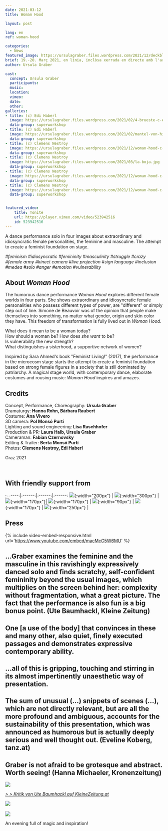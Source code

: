 ```yaml
---
date: 2021-03-12
title: Woman Hood

layout: post

lang: en
ref: woman-hood

categories:
  - News
featured_image: https://ursulagraber.files.wordpress.com/2021/12/deckblatt.jpg?w=500&fit=crop
brief: 19.-20. Març 2021, en línia, inclòsa xerrada en directe amb l'artista
author: Ursula Graber

cast:
  concept: Ursula Graber
  participants:
  music:
  location:
  vimeo:
  date:
  other:
galleries:
- title: (c) Edi Haberl
  image: https://ursulagraber.files.wordpress.com/2021/02/4-brueste-c-edi-haberl-7_1.jpg?w=1024&fit=crop
  data-group: superworkshop
- title: (c) Edi Haberl
  image: https://ursulagraber.files.wordpress.com/2021/02/mantel-von-hinten-c-edi-haberl-15_1.jpg?w=1024&fit=crop
  data-group: superworkshop
- title: (c) Clemens Nestroy
  image: https://ursulagraber.files.wordpress.com/2021/12/woman-hood-c-clemens-nestroy-10_small.jpg
  data-group: superworkshop
- title: (c) Clemens Nestroy
  image: https://ursulagraber.files.wordpress.com/2021/03/la-boja.jpg
  data-group: superworkshop
- title: (c) Clemens Nestroy
  image: https://ursulagraber.files.wordpress.com/2021/12/woman-hood-c-clemens-nestroy-7.jpg
  data-group: superworkshop
- title: (c) Clemens Nestroy
  image: https://ursulagraber.files.wordpress.com/2021/12/woman-hood-c-clemens-nestroy-18.jpg
  data-group: superworkshop


featured_video:
    title: Tonite
    url: https://player.vimeo.com/video/523942516
    id: 523942516
---
```


A dance performance solo in four images about extraordinary and idiosyncratic female personalities, the feminine and masculine. The attempt to create a feminist foundation on stage.   

*#feminism #idiosyncratic #femininity #masculinity #struggle #crazy #female army #kinect camera #live projection #sign language #inclusion #medea #solo #anger #emotion #vulnerability*


<!--plop-->
## About *Woman Hood*


The humorous dance performance *Woman Hood* explores different female worlds in four parts. She shows extraordinary and idiosyncratic female personalities who possess different types of power, are "different" or simply step out of line. Simone de Beauvoir was of the opinion that people make themselves into something, no matter what gender, origin and skin color they have. This freedom of transformation is fully lived out in *Woman Hood*.<br>

What does it mean to be a woman today?   
How should a woman be? How does *she want* to be?   
Is vulnerability the new strength?   
What distinguishes a sisterhood, a supportive network of women?

Inspired by Sara Ahmed's book "Feminist Living!" (2017), the performance in the microcosm stage starts the attempt to create a feminist foundation based on strong female figures in a society that is still dominated by patriarchy. A magical stage world, with contemporary dance, elaborate costumes and rousing music: *Woman Hood* inspires and amazes.


<!--plop-->

## Credits

Concept, Performance, Choreography: 	**Ursula Graber**  
Dramaturgy:	**Hanna Rohn, Bàrbara Raubert**   
Costume:	**Ana Vivero**  
3D camera: **Pol Monsó Purtí**   
Lighting and sound engineering:	**Lisa Raschhofer**   
Production & PR:	**Laura Halb, Ursula Graber**  
Cameraman: **Fabian Czernovsky**   
Editing & Trailer: **Berta Monsó Purtí**  
Photos: **Clemens Nestroy, Edi Haberl**   

Graz 2021

<br>

## With friendly support from  


:------:|:------:|:------:|:------:
![]({{site.url}}/images/logograz.png){:width="200px"} | ![]({{site.url}}/images/logobund.png){:width="300px"} | ![]({{site.url}}/images/bildrecht_sw1.png){:width="170px"}| ![]({{site.url}}/images/logodat.png){:width="170px"} | ![]({{site.url}}/images/logokristallwerk.png){:width="90px"} | ![]({{site.url}}/images/logolaut.png){:width="170px"} | ![]({{site.url}}/images/logo_ccter_sw2.png){:width="250px"} |


## Press


{% include video-embed-responsive.html url='https://www.youtube.com/embed/macMcG5W6MU' %}



## ...Graber examines the feminine and the masculine in this ravishingly expressively danced solo and finds scratchy, self-confident femininity beyond the usual images, which multiplies on the screen behind her: complexity without fragmentation, what a great picture. The fact that the performance is also fun is a big bonus point. (Ute Baumhackl, Kleine Zeitung)

## One [a use of the body] that convinces in these and many other, also quiet, finely executed passages and demonstrates expressive contemporary ability.

## ...all of this is gripping, touching and stirring in its almost impertinently unaesthetic way of presentation.   


## The sum of unusual (...) snippets of scenes (...), which are not directly relevant, but are all the more profound and ambiguous, accounts for the sustainability of this presentation, which was announced as humorous but is actually deeply serious and well thought out. (Eveline Koberg, tanz.at)


## Graber is not afraid to be grotesque and abstract. Worth seeing! (Hanna Michaeler, Kronenzeitung)




<div class="long-center-image">
	<a href="https://ursulagraber.files.wordpress.com/2021/06/1-kleine-zeitung_neu_schon.jpg" title="" class="js-smartPhoto" data-caption="" data-id="" data-group="">
		<img src="https://ursulagraber.files.wordpress.com/2021/06/1-kleine-zeitung_neu_schon.jpg"/>
	</a>
</div>

*[> > Kritik von Ute Baumhackl auf KleineZeitung.at](https://www.kleinezeitung.at/kultur/festspiele/5952977/Selbstbewusste-Weiblichkeit-die-kratzt-und-Spass-macht)*


<div class="long-center-image">
	 	<a href="https://www.tanz.at/index.php/kritiken/kritiken-2021/2443-ursula-graber-woman-hood" title="" data-caption="" data-id="" data-group="">
	 		<img src="https://ursulagraber.files.wordpress.com/2021/12/woman-hood-tanz.at-mit-hinweis2.png"/>
	 	</a>
	 </div>

<br>


   <div class="long-center-image">
   	<a href="https://ursulagraber.files.wordpress.com/2021/06/4-kronenzeitung-woman-hood.png" title="" class="js-smartPhoto" data-caption="" data-id="" data-group="">
   		<img src="https://ursulagraber.files.wordpress.com/2021/06/4-kronenzeitung-woman-hood.png"/>
   	</a>
   </div>







<!--plop-->

An evening full of magic and inspiration! <br />



<!--[![Totem](https://i.vimeocdn.com/video/746500438_640.jpg)](https://player.vimeo.com/video/306702195)-->
